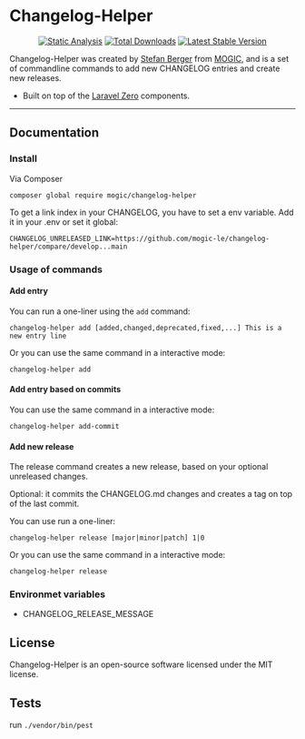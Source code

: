 # Changelog-Helper

<p align="center">
  <a href="https://github.com/mogic/changelog-helper/actions"><img src="https://github.com/mogic-le/changelog-helper/actions/workflows/static.yml/badge.svg" alt="Static Analysis" /></a>
  <a href="https://packagist.org/packages/mogic/changelog-helper"><img src="https://img.shields.io/packagist/dt/mogic/changelog-helper.svg" alt="Total Downloads" /></a>
  <a href="https://packagist.org/packages/mogic/changelog-helper"><img src="https://img.shields.io/packagist/v/mogic/changelog-helper.svg?label=stable" alt="Latest Stable Version" /></a>
</p>

Changelog-Helper was created by [Stefan Berger](https://github.com/mogic-le) from [MOGIC](https://www.mogic.com), and is a set of commandline commands to add new CHANGELOG entries and create new releases.

- Built on top of the [Laravel Zero](https://laravel-zero.com) components.

------

## Documentation

### Install

Via Composer

    composer global require mogic/changelog-helper

To get a link index in your CHANGELOG, you have to set a env variable. Add it in your .env or set it global:

    CHANGELOG_UNRELEASED_LINK=https://github.com/mogic-le/changelog-helper/compare/develop...main

### Usage of commands

#### Add entry

You can run a one-liner using the `add` command:

    changelog-helper add [added,changed,deprecated,fixed,...] This is a new entry line

Or you can use the same command in a interactive mode:

    changelog-helper add

#### Add entry based on commits

You can use the same command in a interactive mode:

    changelog-helper add-commit

#### Add new release

The release command creates a new release, based on your optional unreleased changes.

Optional: it commits the CHANGELOG.md changes and creates a tag on top of the last commit.

You can use run a one-liner:

    changelog-helper release [major|minor|patch] 1|0

Or you can use the same command in a interactive mode:

    changelog-helper release

### Environmet variables

* CHANGELOG_RELEASE_MESSAGE

## License

Changelog-Helper is an open-source software licensed under the MIT license.

## Tests

run `./vendor/bin/pest`
